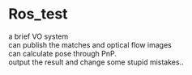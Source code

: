 # Ros_test
a brief VO system  
can publish the matches and optical flow images  
can calculate pose through PnP.  
output the result and change some stupid mistakes..
